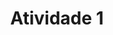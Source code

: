 ---
title: Atividade 1
topic: 2-anatomia-do-html
description: Para fixar seus conhecimento crie uma tag de paragrafo com uma frase dentro, entre as tags de exemplo
order: 1
---